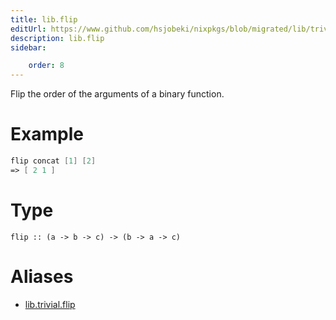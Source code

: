 ```yaml
---
title: lib.flip
editUrl: https://www.github.com/hsjobeki/nixpkgs/blob/migrated/lib/trivial.nix#L198C10
description: lib.flip
sidebar:

    order: 8
---
```


Flip the order of the arguments of a binary function.

# Example

```nix
flip concat [1] [2]
=> [ 2 1 ]
```

# Type

```
flip :: (a -> b -> c) -> (b -> a -> c)
```


# Aliases

- [lib.trivial.flip](/nix-doc-comments/reference/lib/trivial/lib-trivial-flip)


